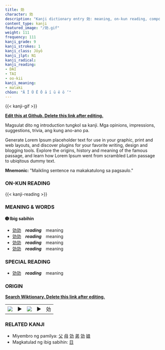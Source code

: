 ```yaml
---
title: 効
character: 効
description: "Kanji dictionary entry 効: meaning, on-kun reading, compounds, origin, related kanji"
content_type: kanji
featured_image: "/効.gif"
weight: 111
frequency: 111
kanji_grade: 9
kanji_strokes: 1
kanji_class: Jōyō
kanji_jlpt: N1
kanji_radical: 
kanji_reading: 
- DAI
- TAI
- oo-kii
kanji_meaning:
- malaki
chōon: "Ā Ī Ū Ē Ō ā ī ū ē ō ’"
---
```

[//]: # (Don't edit the line below. Kanji animated GIF code is automatically generated.)
{{< kanji-gif >}}

[//]: # (Edit below this line.)

**[Edit this at Github. Delete this link after editing.](https://github.com/tim0g/tim/tree/main/content/kanji/効/index.md)**

Magsulat dito ng introduction tungkol sa kanji. Mga opinions, impressions, suggestions, trivia, ang kung ano-ano pa.

Generate Lorem Ipsum placeholder text for use in your graphic, print and web layouts, and discover plugins for your favorite writing, design and blogging tools. Explore the origins, history and meaning of the famous passage, and learn how Lorem Ipsum went from scrambled Latin passage to ubiqitous dummy text.
 
**Mnemonic:** "Maikling sentence na makakatulong sa pagsaulo."

### ON-KUN READING

[//]: # (Don't edit the line below. ON-KUN READING code is automatically generated.)
{{< kanji-reading >}}

### MEANING & WORDS

#### ➊ **Ibig sabihin**
  - [効](../効)[効](../効)　***reading***　meaning
  - [効](../効)[効](../効)　***reading***　meaning
  - [効](../効)[効](../効)　***reading***　meaning
  - [効](../効)[効](../効)　***reading***　meaning

### SPECIAL READING
  - [効](../効)[効](../効)　***reading***　meaning

### ORIGIN

**[Search Wiktionary. Delete this link after editing.](https://wiktionary.org/wiki/効)**
<table class="kanji-table"><tr><td>
<img src="60px-効-bronze.svg.png">
</td><td>▶</td><td>
<img src="60px-効-oracle.svg.png">
</td><td>▶</td>
<td class="kanji-origin">効</td>
</tr></table>

### RELATED KANJI
- Miyembro ng pamilya: [父](../父) [母](../母) [効](../効) [弟](../弟) [効](../効) [娘](../娘)
- Magkatulad ng ibig sabihin: [日](../日)
